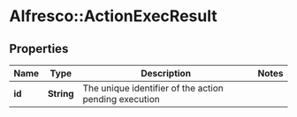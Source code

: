 # Alfresco::ActionExecResult

## Properties
Name | Type | Description | Notes
------------ | ------------- | ------------- | -------------
**id** | **String** | The unique identifier of the action pending execution | 


